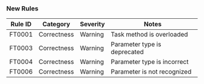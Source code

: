 ### New Rules


 Rule ID | Category    | Severity | Notes                             
---------|-------------|----------|-----------------------------------
 FT0001  | Correctness | Warning  | Task method is overloaded         
 FT0003  | Correctness | Warning  | Parameter type is deprecated      
 FT0004  | Correctness | Warning  | Parameter type is incorrect       
 FT0006  | Correctness | Warning  | Parameter is not recognized       

